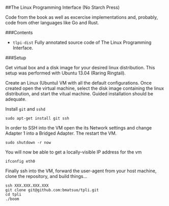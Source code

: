 ##The Linux Programming Interface (No Starch Press)

Code from the book as well as excercise implementations and, probably,
code from other languages like Go and Rust.

###Contents

- `tlpi-dist` Fully annotated source code of The Linux Programming Interface.

###Setup

Get virtual box and a disk image for your desired linux distribution.
This setup was performed with Ubuntu 13.04 (Raring Ringtail).

Create an Linux (Ubuntu) VM with all the default configurations. Once created
open the virtual machine, select the disk image containing the linux
distribution, and start the vitual machine. Guided installation should be
adequate.

Install `git` and `sshd`

	sudo apt-get install git ssh

In order to SSH into the VM open the its Network settings and change Adapter 1
into a Bridged Adapter. The restart the VM.

	sudo shutdown -r now

You will now be able to get a locally-visible IP address for the vm

	ifconfig eth0

Finally ssh into the VM, forward the user-agent from your host machine, clone
the repository, and build things...

	ssh XXX.XXX.XXX.XXX
	git clone git@github.com:bmatsuo/tpli.git
	cd tpli
	./boom
